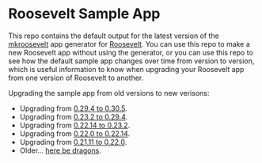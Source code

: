 # Roosevelt Sample App

This repo contains the default output for the latest version of the [mkroosevelt](https://github.com/rooseveltframework/mkroosevelt) app generator for [Roosevelt](https://github.com/rooseveltframework/roosevelt). You can use this repo to make a new Roosevelt app without using the generator, or you can use this repo to see how the default sample app changes over time from version to version, which is useful information to know when upgrading your Roosevelt app from one version of Roosevelt to another.

Upgrading the sample app from old versions to new verisons:

- Upgrading from [0.29.4 to 0.30.5](https://github.com/rooseveltframework/roosevelt-sample-app/commit/0663e01601e9b17792a5a453a18ff3786c48a2b9).
- Upgrading from [0.23.2 to 0.29.4](https://github.com/rooseveltframework/roosevelt-sample-app/commit/c703ef9061ac6922cd8bf8ee91a7ee0761bdbeb7).
- Upgrading from [0.22.14 to 0.23.2](https://github.com/rooseveltframework/roosevelt-sample-app/commit/90e1dcc9621eb44ed5fcd5c4b9ecd1895beb7043).
- Upgrading from [0.22.0 to 0.22.14](https://github.com/rooseveltframework/roosevelt-sample-app/commit/fd07c89c0a9f6fd445d2b19dff73d2066359490a).
- Upgrading from [0.21.11 to 0.22.0](https://github.com/rooseveltframework/roosevelt-sample-app/commit/451585108f4d402267b12523c83b8bf0f28a9f81).
- Older... [here be dragons](https://en.wikipedia.org/wiki/Here_be_dragons).
